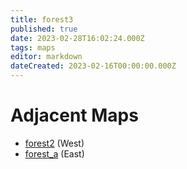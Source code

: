 ```yaml
---
title: forest3
published: true
date: 2023-02-28T16:02:24.000Z
tags: maps
editor: markdown
dateCreated: 2023-02-16T00:00:00.000Z
---
```



# Adjacent Maps
 * [forest2](/maps/forest2) (West)
 * [forest_a](/maps/forest_a) (East)
